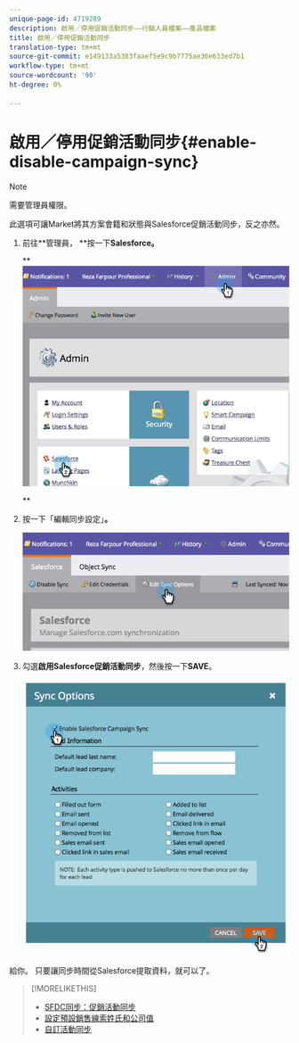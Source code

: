 ```yaml
---
unique-page-id: 4719289
description: 啟用／停用促銷活動同步——行銷人員檔案——產品檔案
title: 啟用／停用促銷活動同步
translation-type: tm+mt
source-git-commit: e149133a5383faaef5e9c9b7775ae36e633ed7b1
workflow-type: tm+mt
source-wordcount: '90'
ht-degree: 0%

---
```



# 啟用／停用促銷活動同步{#enable-disable-campaign-sync}

>[!NOTE]
>
>需要管理員權限。

此選項可讓Market將其方案會籍和狀態與Salesforce促銷活動同步，反之亦然。

1. 前往**管理員， **按一下&#x200B;**Salesforce。**

   ** ![](assets/image2014-12-9-13-3a36-3a49.png)

   **

1. 按一下「編輯同步設定」**。**

   ![](assets/image2014-12-9-13-3a37-3a0.png)

1. 勾選&#x200B;**啟用Salesforce促銷活動同步**，然後按一下&#x200B;**SAVE**。

   ![](assets/image2014-12-9-13-3a37-3a8.png)

給你。 只要讓同步時間從Salesforce提取資料，就可以了。

>[!MORELIKETHIS]
>
>* [SFDC同步：促銷活動同步](../../../../../product-docs/crm-sync/salesforce-sync/sfdc-sync-details/sfdc-sync-campaign-sync.md)
>* [設定預設銷售線索姓氏和公司值](set-default-person-last-name-and-company-name.md)
>* [自訂活動同步](customize-activities-sync.md)

>



